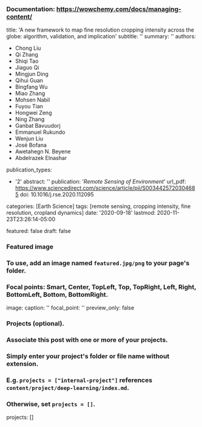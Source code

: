 
### Documentation: https://wowchemy.com/docs/managing-content/

title: 'A new framework to map fine resolution cropping intensity across the globe: algorithm, validation, and implication'
subtitle: ''
summary: ''
authors:
- Chong Liu
- Qi Zhang
- Shiqi Tao
- Jiaguo Qi
- Mingjun Ding
- Qihui Guan
- Bingfang Wu
- Miao Zhang
- Mohsen Nabil
- Fuyou Tian
- Hongwei Zeng
- Ning Zhang
- Ganbat Bavuudorj
- Emmanuel Rukundo
- Wenjun Liu
- José Bofana
- Awetahegn N. Beyene
- Abdelrazek Elnashar

publication_types: 
- '2'
abstract: ''
publication: '*Remote Sensing of Environment*'
url_pdf: https://www.sciencedirect.com/science/article/pii/S0034425720304685
doi: 10.1016/j.rse.2020.112095

categories: [Earth Science]
tags: [remote sensing, cropping intensity, fine resolution, cropland dynamics]
date: '2020-09-18'
lastmod: 2020-11-23T23:26:14-05:00

featured: false
draft: false

### Featured image
### To use, add an image named `featured.jpg/png` to your page's folder.
### Focal points: Smart, Center, TopLeft, Top, TopRight, Left, Right, BottomLeft, Bottom, BottomRight.
image:
  caption: ''
  focal_point: ''
  preview_only: false

### Projects (optional).
###   Associate this post with one or more of your projects.
###   Simply enter your project's folder or file name without extension.
###   E.g. `projects = ["internal-project"]` references `content/project/deep-learning/index.md`.
###   Otherwise, set `projects = []`.
projects: []

